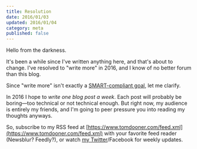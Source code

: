 ```yaml
---
title: Resolution
date: 2016/01/03
updated: 2016/01/04
category: meta
published: false
---
```


Hello from the darkness.

It's been a while since I've written anything here, and that's about to change.
I've resolved to "write more" in 2016, and I know of no better forum than this
blog.

Since "write more" isn't exactly a [SMART-compliant
goal](https://en.wikipedia.org/wiki/SMART_criteria), let me clarify.

In 2016 I hope to *write one blog post a week*. Each post will probably be
boring—too technical or not technical enough. But right now, my audience is
entirely my friends, and I'm going to peer pressure you into reading my
thoughts anyways.

So, subscribe to my RSS feed at
[https://www.tomdooner.com/feed.xml](https://www.tomdooner.com/feed.xml) with
your favorite feed reader (Newsblur? Feedly?), or watch [my
Twitter](https://twitter.com/tomdooner)/Facebook for weekly updates.
